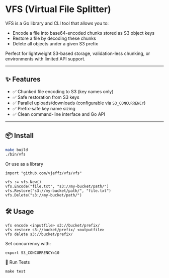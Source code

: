 # VFS (Virtual File Splitter)

VFS is a Go library and CLI tool that allows you to:

- Encode a file into base64-encoded chunks stored as S3 object keys
- Restore a file by decoding these chunks
- Delete all objects under a given S3 prefix

Perfect for lightweight S3-based storage, validation-less chunking, or environments with limited API support.

---

## ✨ Features

- ✅ Chunked file encoding to S3 (key names only)
- ✅ Safe restoration from S3 keys
- ✅ Parallel uploads/downloads (configurable via `S3_CONCURRENCY`)
- ✅ Prefix-safe key name sizing
- ✅ Clean command-line interface and Go API

---

## 📦 Install

```bash
make build
./bin/vfs
```

Or use as a library

```
import "github.com/vjeffz/vfs/vfs"

vfs := vfs.New()
vfs.Encode("file.txt", "s3://my-bucket/path/")
vfs.Restore("s3://my-bucket/path/", "file.txt")
vfs.Delete("s3://my-bucket/path/")
```

## 🛠 Usage

```
vfs encode <inputfile> s3://bucket/prefix/
vfs restore s3://bucket/prefix/ <outputfile>
vfs delete s3://bucket/prefix/
```

Set concurrency with:

```
export S3_CONCURRENCY=10
```

🧪 Run Tests

```
make test
```

